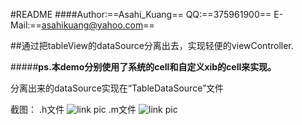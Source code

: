 #README
####Author:==Asahi_Kuang== QQ:==375961900== E-Mail:==asahikuang@yahoo.com==

##通过把tableView的dataSource分离出去，实现轻便的viewController.


#####**ps.本demo分别使用了系统的cell和自定义xib的cell来实现。**

分离出来的dataSource实现在“TableDataSource”文件

截图：
.h文件
![link pic](http://a3.qpic.cn/psb?/V106iJhq3r5pvo/S76wIVx98YveROxucvtzM6c8hyqGx50l1E4MZ6mcJQY!/b/dFsBAAAAAAAA&bo=rgMjAa4DIwEFCSo!&rf=viewer_4)
.m文件
![link pic](http://r.photo.store.qq.com/psb?/V106iJhq3r5pvo/0jULHl71ZemWtBqPShVkAYadYTtXHzFTpOITFL0FuNc!/o/dHEAAAAAAAAA&bo=UwOAAjkF7QMFACM!&rf=viewer_4)
